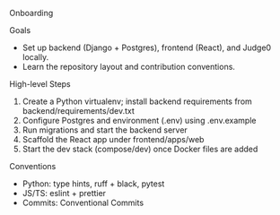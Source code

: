 Onboarding

Goals
- Set up backend (Django + Postgres), frontend (React), and Judge0 locally.
- Learn the repository layout and contribution conventions.

High-level Steps
1. Create a Python virtualenv; install backend requirements from backend/requirements/dev.txt
2. Configure Postgres and environment (.env) using .env.example
3. Run migrations and start the backend server
4. Scaffold the React app under frontend/apps/web
5. Start the dev stack (compose/dev) once Docker files are added

Conventions
- Python: type hints, ruff + black, pytest
- JS/TS: eslint + prettier
- Commits: Conventional Commits
